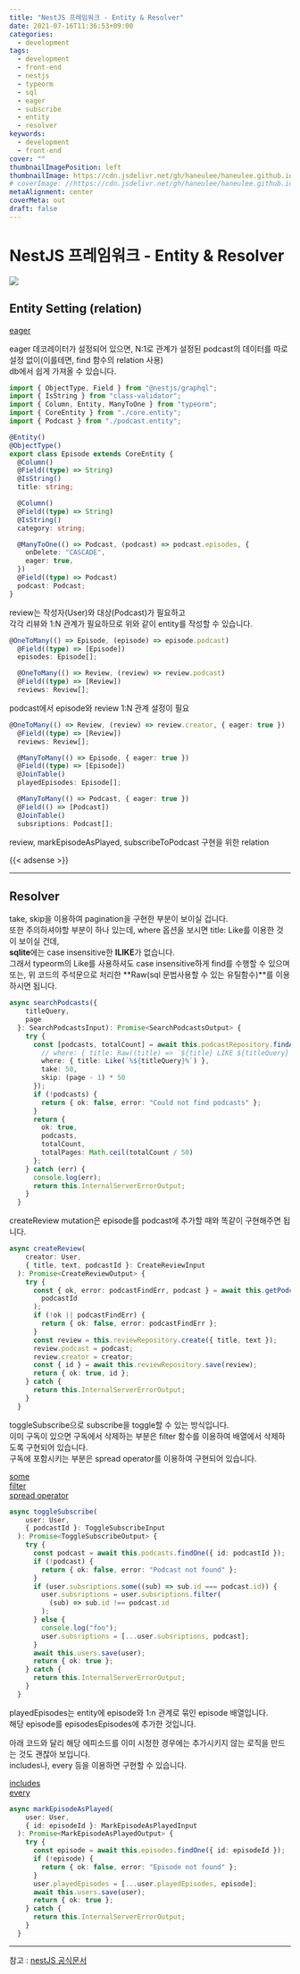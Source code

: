 ```yaml
---
title: "NestJS 프레임워크 - Entity & Resolver"
date: 2021-07-16T11:36:53+09:00
categories:
  - development
tags:
  - development
  - front-end
  - nestjs
  - typeorm
  - sql
  - eager
  - subscribe
  - entity
  - resolver
keywords:
  - development
  - front-end
cover: ""
thumbnailImagePosition: left
thumbnailImage: https://cdn.jsdelivr.net/gh/haneulee/haneulee.github.io/img/post/nestjs/img-1.png
# coverImage: //https://cdn.jsdelivr.net/gh/haneulee/haneulee.github.io/img/post/hugo/github-site.png
metaAlignment: center
coverMeta: out
draft: false
---
```


<!--toc-->

# NestJS 프레임워크 - Entity & Resolver

![](https://cdn.jsdelivr.net/gh/haneulee/haneulee.github.io/img/post/nestjs/img-1.png)

## Entity Setting (relation)

[eager](https://typeorm.io/#/eager-and-lazy-relations/eager-relations)

eager 데코레이터가 설정되어 있으면, N:1로 관계가 설정된 podcast의 데이터를 따로 설정 없이(이를테면, find 함수의 relation 사용)  
db에서 쉽게 가져올 수 있습니다.

```ts
import { ObjectType, Field } from "@nestjs/graphql";
import { IsString } from "class-validator";
import { Column, Entity, ManyToOne } from "typeorm";
import { CoreEntity } from "./core.entity";
import { Podcast } from "./podcast.entity";

@Entity()
@ObjectType()
export class Episode extends CoreEntity {
  @Column()
  @Field((type) => String)
  @IsString()
  title: string;

  @Column()
  @Field((type) => String)
  @IsString()
  category: string;

  @ManyToOne(() => Podcast, (podcast) => podcast.episodes, {
    onDelete: "CASCADE",
    eager: true,
  })
  @Field((type) => Podcast)
  podcast: Podcast;
}
```

review는 작성자(User)와 대상(Podcast)가 필요하고  
각각 리뷰와 1:N 관계가 필요하므로 위와 같이 entity를 작성할 수 있습니다.

```ts
@OneToMany(() => Episode, (episode) => episode.podcast)
  @Field((type) => [Episode])
  episodes: Episode[];

  @OneToMany(() => Review, (review) => review.podcast)
  @Field((type) => [Review])
  reviews: Review[];
```

podcast에서 episode와 review 1:N 관계 설정이 필요

```ts
@OneToMany(() => Review, (review) => review.creator, { eager: true })
  @Field((type) => [Review])
  reviews: Review[];

  @ManyToMany(() => Episode, { eager: true })
  @Field((type) => [Episode])
  @JoinTable()
  playedEpisodes: Episode[];

  @ManyToMany(() => Podcast, { eager: true })
  @Field(() => [Podcast])
  @JoinTable()
  subsriptions: Podcast[];
```

review, markEpisodeAsPlayed, subscribeToPodcast 구현을 위한 relation

{{< adsense >}}

---

## Resolver

take, skip을 이용하여 pagination을 구현한 부분이 보이실 겁니다.  
또한 주의하셔야할 부분이 하나 있는데, where 옵션을 보시면 title: Like를 이용한 것이 보이실 건데,  
**sqlite**에는 case insensitive한 **ILIKE**가 없습니다.  
그래서 typeorm의 Like를 사용하셔도 case insensitive하게 find를 수행할 수 있으며  
또는, 위 코드의 주석문으로 처리한 **Raw(sql 문법사용할 수 있는 유틸함수)**를 이용하시면 됩니다.

```ts
async searchPodcasts({
    titleQuery,
    page
  }: SearchPodcastsInput): Promise<SearchPodcastsOutput> {
    try {
      const [podcasts, totalCount] = await this.podcastRepository.findAndCount({
        // where: { title: Raw((title) => `${title} LIKE ${titleQuery}`) },
        where: { title: Like(`%${titleQuery}%`) },
        take: 50,
        skip: (page - 1) * 50
      });
      if (!podcasts) {
        return { ok: false, error: "Could not find podcasts" };
      }
      return {
        ok: true,
        podcasts,
        totalCount,
        totalPages: Math.ceil(totalCount / 50)
      };
    } catch (err) {
      console.log(err);
      return this.InternalServerErrorOutput;
    }
  }

```

createReview mutation은 episode를 podcast에 추가할 때와 똑같이 구현해주면 됩니다.

```ts
async createReview(
    creator: User,
    { title, text, podcastId }: CreateReviewInput
  ): Promise<CreateReviewOutput> {
    try {
      const { ok, error: podcastFindErr, podcast } = await this.getPodcast(
        podcastId
      );
      if (!ok || podcastFindErr) {
        return { ok: false, error: podcastFindErr };
      }
      const review = this.reviewRepository.create({ title, text });
      review.podcast = podcast;
      review.creator = creator;
      const { id } = await this.reviewRepository.save(review);
      return { ok: true, id };
    } catch {
      return this.InternalServerErrorOutput;
    }
  }
```

toggleSubscribe으로 subscribe을 toggle할 수 있는 방식입니다.  
이미 구독이 있으면 구독에서 삭제하는 부분은 filter 함수를 이용하여 배열에서 삭제하도록 구현되어 있습니다.  
구독에 포함시키는 부분은 spread operator를 이용하여 구현되어 있습니다.

[some](https://developer.mozilla.org/ko/docs/Web/JavaScript/Reference/Global_Objects/Array/some)  
[filter](https://developer.mozilla.org/ko/docs/Web/JavaScript/Reference/Global_Objects/Array/filter)  
[spread operator](https://developer.mozilla.org/ko/docs/Web/JavaScript/Reference/Operators/Spread_syntax)

```ts
async toggleSubscribe(
    user: User,
    { podcastId }: ToggleSubscribeInput
  ): Promise<ToggleSubscribeOutput> {
    try {
      const podcast = await this.podcasts.findOne({ id: podcastId });
      if (!podcast) {
        return { ok: false, error: "Podcast not found" };
      }
      if (user.subsriptions.some((sub) => sub.id === podcast.id)) {
        user.subsriptions = user.subsriptions.filter(
          (sub) => sub.id !== podcast.id
        );
      } else {
        console.log("foo");
        user.subsriptions = [...user.subsriptions, podcast];
      }
      await this.users.save(user);
      return { ok: true };
    } catch {
      return this.InternalServerErrorOutput;
    }
  }
```

playedEpisodes는 entity에 episode와 1:n 관계로 묶인 episode 배열입니다.  
해당 episode를 episodesEpisodes에 추가한 것입니다.

아래 코드와 달리 해당 에피소드를 이미 시청한 경우에는 추가시키지 않는 로직을 만드는 것도 괜찮아 보입니다.  
includes나, every 등을 이용하면 구현할 수 있습니다.

[includes](https://developer.mozilla.org/ko/docs/Web/JavaScript/Reference/Global_Objects/Array/includes)  
[every](https://developer.mozilla.org/ko/docs/Web/JavaScript/Reference/Global_Objects/Array/every)

```ts
async markEpisodeAsPlayed(
    user: User,
    { id: episodeId }: MarkEpisodeAsPlayedInput
  ): Promise<MarkEpisodeAsPlayedOutput> {
    try {
      const episode = await this.episodes.findOne({ id: episodeId });
      if (!episode) {
        return { ok: false, error: "Episode not found" };
      }
      user.playedEpisodes = [...user.playedEpisodes, episode];
      await this.users.save(user);
      return { ok: true };
    } catch {
      return this.InternalServerErrorOutput;
    }
  }
```

---

참고 :
[nestJS 공식문서](https://docs.nestjs.com/)
